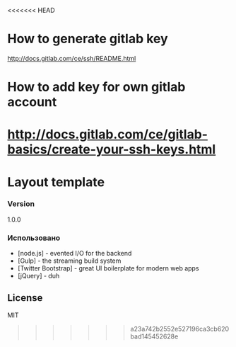 <<<<<<< HEAD
# How to generate gitlab key
http://docs.gitlab.com/ce/ssh/README.html

# How to add key for own gitlab account
http://docs.gitlab.com/ce/gitlab-basics/create-your-ssh-keys.html
=======
# Layout template

### Version
1.0.0

### Использовано

* [node.js] - evented I/O for the backend
* [Gulp] - the streaming build system
* [Twitter Bootstrap] - great UI boilerplate for modern web apps
* [jQuery] - duh

License
----

MIT
>>>>>>> a23a742b2552e527196ca3cb620bad145452628e
